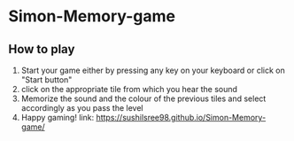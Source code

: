 # Simon-Memory-game
How to play
---------------------
1) Start your game either by pressing any key on your keyboard or click on "Start button"
2) click  on the appropriate tile from which you hear the sound
3) Memorize the sound and the colour of the previous tiles and select accordingly as you pass the level
4) Happy gaming!
link: https://sushilsree98.github.io/Simon-Memory-game/
